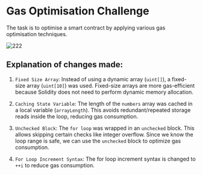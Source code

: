 # Gas Optimisation Challenge
The task is to optimise a smart contract by applying various gas optimisation techniques.

![222](https://github.com/LateefAkinola/Gas_Optimisation_Challenge/assets/105966848/d3db2419-7c6a-4c82-9532-024823ba20b5)


## Explanation of changes made:

1. `Fixed Size Array`: Instead of using a dynamic array (`uint[]`), a fixed-size array (`uint[10]`) was used. Fixed-size arrays are more gas-efficient because Solidity does not need to perform dynamic memory allocation.

2. `Caching State Variable`: The length of the `numbers` array was cached in a local variable (`arrayLength`). This avoids redundant/repeated storage reads inside the loop, reducing gas consumption.

3. `Unchecked Block`: The `for loop` was wrapped in an `unchecked` block. This allows skipping certain checks like integer overflow. Since we know the loop range is safe, we can use the `unchecked` block to optimize gas consumption.

4. `For Loop Increment Syntax`: The for loop increment syntax is changed to `++i` to reduce gas consumption.
